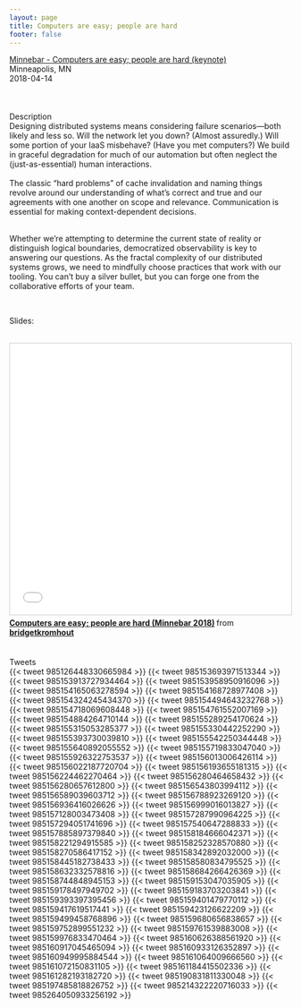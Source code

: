 ```yaml
---
layout: page
title: Computers are easy; people are hard
footer: false
---
```


<div class="views-field views-field-nothing">        <span class="field-content views-field-field-details"><a href="https://minnestar.org/announcing-minnebar13-session-0-speaker-bridget-kromhout/">Minnebar - Computers are easy; people are hard (keynote)</a><br>Minneapolis, MN<br><span class="date-display-start">2018-04-14</span></span></div>
<br>

<br>
<br>
Description
<br>
Designing distributed systems means considering failure scenarios—both likely and less so. Will the network let you down? (Almost assuredly.) Will some portion of your IaaS misbehave? (Have you met computers?) We build in graceful degradation for much of our automation but often neglect the (just-as-essential) human interactions.

<br>
<br>
The classic “hard problems” of cache invalidation and naming things revolve around our understanding of what’s correct and true and our agreements with one another on scope and relevance. Communication is essential for making context-dependent decisions.
<br>
<br>

Whether we’re attempting to determine the current state of reality or distinguish logical boundaries, democratized observability is key to answering our questions. As the fractal complexity of our distributed systems grows, we need to mindfully choose practices that work with our tooling. You can’t buy a silver bullet, but you can forge one from the collaborative efforts of your team.

<br>

Slides:

<br>

<iframe src="//www.slideshare.net/slideshow/embed_code/key/jvfhrQDaV62IhF" width="595" height="485" frameborder="0" marginwidth="0" marginheight="0" scrolling="no" style="border:1px solid #CCC; border-width:1px; margin-bottom:5px; max-width: 100%;" allowfullscreen> </iframe> <div style="margin-bottom:5px"> <strong> <a href="//www.slideshare.net/bridgetkromhout/computers-are-easy-people-are-hard-minnebar-2018" title="Computers are easy; people are hard (Minnebar 2018)" target="_blank">Computers are easy; people are hard (Minnebar 2018)</a> </strong> from <strong><a href="https://www.slideshare.net/bridgetkromhout" target="_blank">bridgetkromhout</a></strong> </div>

<br>

Tweets
<br>
{{< tweet 985126448330665984 >}}
{{< tweet 985153693971513344 >}}
{{< tweet 985153913727934464 >}}
{{< tweet 985153958950916096 >}}
{{< tweet 985154165063278594 >}}
{{< tweet 985154168728977408 >}}
{{< tweet 985154324245434370 >}}
{{< tweet 985154494643232768 >}}
{{< tweet 985154718069608448 >}}
{{< tweet 985154761552007169 >}}
{{< tweet 985154884264710144 >}}
{{< tweet 985155289254170624 >}}
{{< tweet 985155315053285377 >}}
{{< tweet 985155330442252290 >}}
{{< tweet 985155393730039810 >}}
{{< tweet 985155542250344448 >}}
{{< tweet 985155640892055552 >}}
{{< tweet 985155719833047040 >}}
{{< tweet 985155926322753537 >}}
{{< tweet 985156013006426114 >}}
{{< tweet 985156022187720704 >}}
{{< tweet 985156193655181315 >}}
{{< tweet 985156224462270464 >}}
{{< tweet 985156280464658432 >}}
{{< tweet 985156280657612800 >}}
{{< tweet 985156543803994112 >}}
{{< tweet 985156589039603712 >}}
{{< tweet 985156788923269120 >}}
{{< tweet 985156936416026626 >}}
{{< tweet 985156999016013827 >}}
{{< tweet 985157128003473408 >}}
{{< tweet 985157287990964225 >}}
{{< tweet 985157294051741696 >}}
{{< tweet 985157540647288833 >}}
{{< tweet 985157885897379840 >}}
{{< tweet 985158184666042371 >}}
{{< tweet 985158221294915585 >}}
{{< tweet 985158252328570880 >}}
{{< tweet 985158270586417152 >}}
{{< tweet 985158342892032000 >}}
{{< tweet 985158445182738433 >}}
{{< tweet 985158580834795525 >}}
{{< tweet 985158632332578816 >}}
{{< tweet 985158684266426369 >}}
{{< tweet 985158744848945153 >}}
{{< tweet 985159153047035905 >}}
{{< tweet 985159178497949702 >}}
{{< tweet 985159183703203841 >}}
{{< tweet 985159393397395456 >}}
{{< tweet 985159401479770112 >}}
{{< tweet 985159417619517441 >}}
{{< tweet 985159423126622209 >}}
{{< tweet 985159499458768896 >}}
{{< tweet 985159680656838657 >}}
{{< tweet 985159752899551232 >}}
{{< tweet 985159761539883008 >}}
{{< tweet 985159976833470464 >}}
{{< tweet 985160626388561920 >}}
{{< tweet 985160917045465094 >}}
{{< tweet 985160933126352897 >}}
{{< tweet 985160949995884544 >}}
{{< tweet 985161064009666560 >}}
{{< tweet 985161072150831105 >}}
{{< tweet 985161184415502336 >}}
{{< tweet 985161282193182720 >}}
{{< tweet 985190831811330048 >}}
{{< tweet 985197485818826752 >}}
{{< tweet 985214322220716033 >}}
{{< tweet 985264050933256192 >}}
